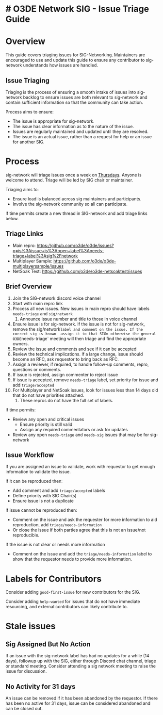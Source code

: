 # # O3DE Network SIG - Issue Triage Guide

# Overview
This guide covers triaging issues for SIG-Networking. Maintainers are encouraged to use and update this guide to ensure
any contributor to sig-network understands how issues are handled.


##  Issue Triaging
Triaging is the process of ensuring a smooth intake of issues into sig-network backlog to ensure issues are both relevant to sig-network
and contain sufficient information so that the community can take action.

Process aims to ensure:
* The issue is appropriate for sig-network.
* The issue has clear information as to the nature of the issue.
* Issues are regularly maintained and updated until they are resolved.  
* The issue is an actual issue, rather than a request for help or an issue for another SIG.


# Process

sig-network will triage issues once a week on [Thursdays](https://lists.o3de.org/g/o3de-calendar/viewevent?repeatid=39342&eventid=1263668&calstart=2022-01-20). Anyone is welcome to attend. Triage will be led by SIG chair or maintainer.

Triaging aims to:
* Ensure load is balanced across sig maintainers and participants.
* Involve the sig-network community so all can participate.

If time permits create a new thread in SIG-network and add triage links below.

## Triage Links
* Main repro: https://github.com/o3de/o3de/issues?q=is%3Aissue+is%3Aopen+label%3Aneeds-triage+label%3Asig%2Fnetwork 
* Multiplayer Sample: https://github.com/o3de/o3de-multiplayersample/issues
* NetSoak Test: https://github.com/o3de/o3de-netsoaktest/issues

## Brief Overview
1. Join the SIG-network discord voice channel
2. Start with main repro link
3. Process all new issues. New issues in main repro should have labels `needs-triage` and `sig/network`
   1. Announce issue number and title to those in voice channel
4. Ensure issue is for sig-network. If the issue is not for sig-network, remove the sig/network` label and comment on the issue. If the correct sig is known 
    assign it to that SIGm otherwise the general O3DE `needs-triage` meeting will then triage and find the appropriate owners.
5. Review the issue and comments and see if it can be accepted
6. Review the technical implications. If a large change, issue should become an RFC, ask requestor to bring back as RFC.
7. Assign a reviewer, if required, to handle follow-up comments, repro, questions or comments.
8. If issue is rejected, assign commenter to reject issue
9. If issue is accepted, remove `needs-triage` label, set priority for issue and add `triage/accepted`
10. For Multiplayer and NetSoak issues, look for issues less than 14 days old that do not have priorities attached.
    1. These repros do not have the full set of labels.


If time permits:
* Review any open and critical issues
  * Ensure priority is still valid
  * Assign any required commentators or ask for updates
* Review any open `needs-triage` and `needs-sig` issues that may be for sig-network

## Issue Workflow

If you are assigned an issue to validate, work with requestor to get enough information to validate the issue.

If it can be reproduced then:
* Add comment and add `triage/accepted` labels
* Define priority with SIG Chair(s)
* Ensure issue is not a duplicate

If issue cannot be reproduced then:
* Comment on the issue and ask the requester for more information to aid reproduction, add `triage/needs-information`
* Or close the issue if both parties agree that this is not an issue/not reproducible.

If the issue is not clear or needs more information
* Comment on the issue and add the `triage/needs-information` label to show that the requestor needs to provide more information.

# Labels for Contributors
Consider adding `good-first-issue` for new contributors for the SIG.

Consider adding `help-wanted` for issues that do not have immediate resourcing, and external contributors can likely contribute to.


# Stale issues

## Sig Assigned But No Action
If an issue with the sig-network label has had no updates for a while (14 days), followup up with the SIG, either through
Discord chat channel, triage or standard meeting. Consider attending a sig network meeting to raise the issue for discussion.

## No Activity for 31 days
An issue can be removed if it has been abandoned by the requestor. If there has been no active for 31 days, issue can be considered abandoned 
and can be closed out.
